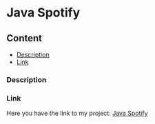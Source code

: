 # Java Spotify

## Content
- [Description](#description)
- [Link](#link)

### Description

### Link
Here you have the link to my project: [Java Spotify](https://chugani05.github.io/JavaSpotify/)
